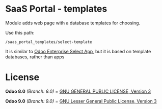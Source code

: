 SaaS Portal - templates
=======================

Module adds web page with a database templates for choosing.

Use this path:

    /saas_portal_templates/select-template

It is similar to [Odoo Enterprise Select App](https://accounts.odoo.com/odoo-enterprise/select-app), but it is based on template databases, rather than apps

License
========

**Odoo 8.0** *(Branch: 8.0)* = [GNU GENERAL PUBLIC LICENSE, Version 3](http://www.gnu.org/licenses/gpl.html)

**Odoo 9.0** *(Branch: 9.0)* = [GNU Lesser General Public License, Version 3](http://www.gnu.org/licenses/lgpl.html)
